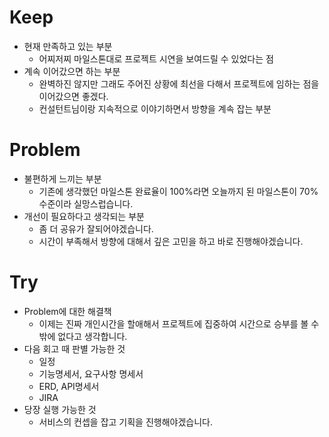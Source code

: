 # Keep
- 현재 만족하고 있는 부분
  - 어찌저찌 마일스톤대로 프로젝트 시연을 보여드릴 수 있었다는 점
- 계속 이어갔으면 하는 부분
  - 완벽하진 않지만 그래도 주어진 상황에 최선을 다해서 프로젝트에 임하는 점을 이어갔으면 좋겠다.
  - 컨설턴트님이랑 지속적으로 이야기하면서 방향을 계속 잡는 부분
# Problem
- 불편하게 느끼는 부분
  - 기존에 생각했던 마일스톤 완료율이 100%라면 오늘까지 된 마일스톤이 70% 수준이라 실망스럽습니다.
- 개선이 필요하다고 생각되는 부분
  - 좀 더 공유가 잘되어야겠습니다.
  - 시간이 부족해서 방향에 대해서 깊은 고민을 하고 바로 진행해야겠습니다.
# Try
- Problem에 대한 해결책
  - 이제는 진짜 개인시간을 할애해서 프로젝트에 집중하여 시간으로 승부를 볼 수 밖에 없다고 생각합니다.
- 다음 회고 때 판별 가능한 것
  - 일정
  - 기능명세서, 요구사항 명세서
  - ERD, API명세서
  - JIRA
- 당장 실행 가능한 것
  - 서비스의 컨셉을 잡고 기획을 진행해야겠습니다.